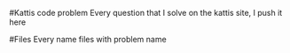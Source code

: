 #Kattis code problem 
Every question that I solve on the kattis site, I push it here

#Files
Every name files with problem name 
